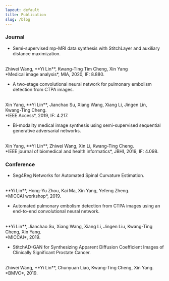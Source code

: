 ```yaml
---
layout: default
title: Publication
slug: /blog
---
```


### Journal
* Semi-supervised mp-MRI data synthesis with StitchLayer and auxiliary distance maximization. 
<br />
Zhiwei Wang, **Yi Lin**, Kwang-Ting Tim Cheng, Xin Yang
<br />
*Medical image analysis*, MIA, 2020, IF: 8.880.
<br />

* A two-stage convolutional neural network for pulmonary embolism detection from CTPA images.
<br />
Xin Yang, **Yi Lin**, Jianchao Su, Xiang Wang, Xiang Li, Jingen Lin, Kwang-Ting Cheng.
<br />
*IEEE Access*, 2019, IF: 4.217.

* Bi-modality medical image synthesis using semi-supervised sequential generative adversarial networks.
<br />
Xin Yang, **Yi Lin**, Zhiwei Wang, Xin Li, Kwang-Ting Cheng.
<br />
*IEEE journal of biomedical and health informatics*, JBHI, 2019, IF: 4.098.

### Conference
* Seg4Reg Networks for Automated Spinal Curvature Estimation.
<br />
**Yi Lin**, Hong-Yu Zhou, Kai Ma, Xin Yang, Yefeng Zheng.
<br />
*MICCAI workshop*, 2019.

* Automated pulmonary embolism detection from CTPA images using an end-to-end convolutional neural network.
<br />
**Yi Lin**, Jianchao Su, Xiang Wang, Xiang Li, Jingen Liu, Kwang-Ting Cheng, Xin Yang.
<br />
*MICCAI*, 2019.

* StitchAD-GAN for Synthesizing Apparent Diffusion Coefficient Images of Clinically Significant Prostate Cancer.
<br />
Zhiwei Wang, **Yi Lin**, Chunyuan Liao, Kwang-Ting Cheng, Xin Yang.
<br />
*BMVC*, 2019.